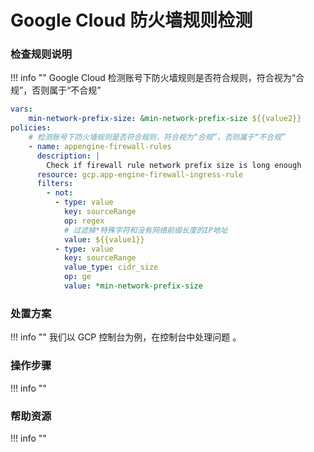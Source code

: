# Google Cloud 防火墙规则检测

### 检查规则说明
!!! info ""
    Google Cloud 检测账号下防火墙规则是否符合规则，符合视为“合规”，否则属于“不合规”
    
  ```YAML
  vars:
      min-network-prefix-size: &min-network-prefix-size ${{value2}}
  policies:
      # 检测账号下防火墙规则是否符合规则，符合视为“合规”，否则属于“不合规”
      - name: appengine-firewall-rules
        description: |
          Check if firewall rule network prefix size is long enough
        resource: gcp.app-engine-firewall-ingress-rule
        filters:
          - not:
            - type: value
              key: sourceRange
              op: regex
              # 过滤掉*特殊字符和没有网络前缀长度的IP地址
              value: ${{value1}}
            - type: value
              key: sourceRange
              value_type: cidr_size
              op: ge
              value: *min-network-prefix-size
  ```

    
### 处置方案
!!! info ""
    我们以 GCP 控制台为例，在控制台中处理问题 。


### 操作步骤
!!! info ""




### 帮助资源
!!! info ""
    